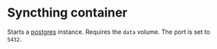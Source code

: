 # Syncthing container
Starts a [postgres](http://www.postgresql.org/) instance. Requires the `data` volume.
The port is set to `5432`.
